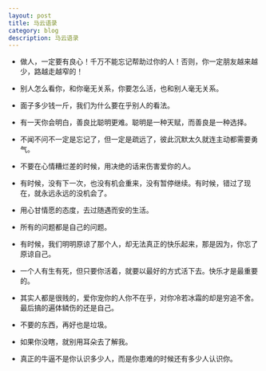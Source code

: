 ```yaml
---
layout: post
title: 马云语录
category: blog
description: 马云语录
---
```


*  做人，一定要有良心！千万不能忘记帮助过你的人！否则，你一定朋友越来越少，路越走越窄的！

*  别人怎么看你，和你毫无关系，你要怎么活，也和别人毫无关系。

*  面子多少钱一斤，我们为什么要在乎别人的看法。
  
*  有一天你会明白，善良比聪明更难。聪明是一种天赋，而善良是一种选择。
  
*  不闻不问不一定是忘记了，但一定是疏远了，彼此沉默太久就连主动都需要勇气。
  
*  不要在心情糟烂差的时候，用决绝的话来伤害爱你的人。
  
*  有时候，没有下一次，也没有机会重来，没有暂停继续。有时候，错过了现在，就永远永远的没机会了。
  
*  用心甘情愿的态度，去过随遇而安的生活。
  
*  所有的问题都是自己的问题。
  
*  有时候，我们明明原谅了那个人，却无法真正的快乐起来，那是因为，你忘了原谅自己。
  
*  一个人有生有死，但只要你活着，就要以最好的方式活下去。快乐才是最重要的。
  
*  其实人都是很贱的，爱你宠你的人你不在乎，对你冷若冰霜的却是穷追不舍。最后搞的遍体鳞伤的还是自己。
  
*  不要的东西，再好也是垃圾。
  
*  如果你没瞎，就别用耳朵去了解我。
  
*  真正的牛逼不是你认识多少人，而是你患难的时候还有多少人认识你。
